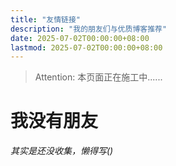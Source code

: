 ```yaml
---
title: "友情链接"
description: "我的朋友们与优质博客推荐"
date: 2025-07-02T00:00:00+08:00
lastmod: 2025-07-02T00:00:00+08:00
---
```

> Attention: 本页面正在施工中......
# 我没有朋友
*其实是还没收集，懒得写()*